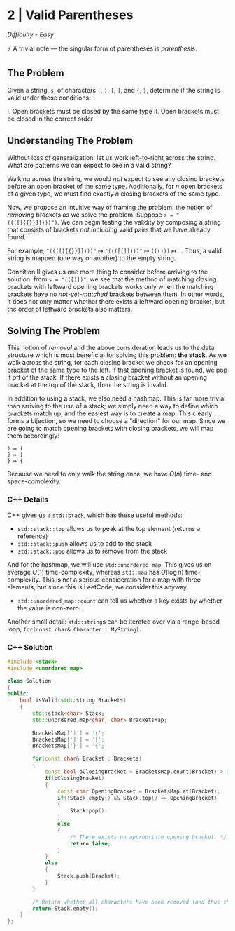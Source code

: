 # 2 | Valid Parentheses

*Difficulty - Easy*

⚡ A trivial note — the singular form of parentheses is *parenthesis*.

## The Problem

Given a string, `s`, of characters `(`, `)`, `[`, `]`, and `{`, `}`, determine if the string is valid under these conditions:

I. Open brackets must be closed by the same type
II. Open brackets must be closed in the correct order

## Understanding The Problem

Without loss of generalization, let us work left-to-right across the string.  What are patterns we can expect to see in a valid string?

Walking across the string, we would *not* expect to see any closing brackets before an open bracket of the same type.  Additionally, for *n* open brackets of a given type, we must find exactly *n* closing brackets of the same type.

Now, we propose an intuitive way of framing the problem: the notion of *removing* brackets as we solve the problem.  Suppose `s = "((([[{{}}]])))")`.  We can begin testing the validity by composing a string that consists of brackets *not including* valid pairs that we have already found.

For example, `"((([[{{}}]])))"` ↦ `"((([[]])))"` ↦ `((()))` ↦ ` `.  Thus, a valid string is mapped (one way or another) to the empty string.

Condition II gives us one more thing to consider before arriving to the solution: from `s = "(([)])"`, we see that the method of matching closing brackets with leftward opening brackets works only when the matching brackets have no *not-yet-matched* brackets between them.  In other words, it does not only matter whether there exists a leftward opening bracket, but the order of leftward brackets also matters.


## Solving The Problem

This notion of *removal* and the above consideration leads us to the data structure which is most beneficial for solving this problem: **the stack**.  As we walk across the string, for each closing bracket we check for an opening bracket of the same type to the left.  If that opening bracket is found, we pop it off of the stack.  If there exists a closing bracket without an opening bracket at the top of the stack, then the string is invalid.

In addition to using a stack, we also need a hashmap.  This is far more trivial than arriving to the use of a stack; we simply need a way to define which brackets match up, and the easiest way is to create a map.  This clearly forms a bijection, so we need to choose a "direction" for our map.  Since we are going to match opening brackets with closing brackets, we will map them accordingly:

```
) ↦ (
] ↦ [
} ↦ {
```

Because we need to only walk the string once, we have $O(n)$ time- and space-complexity.

### C++ Details

C++ gives us a `std::stack`, which has these useful methods:

* `std::stack::top` allows us to peak at the top element (returns a reference)
* `std::stack::push` allows us to add to the stack
* `std::stack::pop` allows us to remove from the stack

And for the hashmap, we will use `std::unordered_map`.  This gives us on average $O(1)$ time-complexity, whereas `std::map` has $O(\operatorname{log} n)$ time-complexity.  This is not a serious consideration for a map with three elements, but since this is LeetCode, we consider this anyway.

* `std::unordered_map::count` can tell us whether a key exists by whether the value is non-zero.

Another small detail: `std::string`s can be iterated over via a range-based loop, `for(const char& Character : MyString)`.

### C++ Solution

```cpp
#include <stack>
#include <unordered_map>

class Solution
{
public:
    bool isValid(std::string Brackets)
    {
        std::stack<char> Stack;
        std::unordered_map<char, char> BracketsMap;
        
        BracketsMap[')'] = '(';
        BracketsMap[']'] = '[';
        BracketsMap['}'] = '{';

        for(const char& Bracket : Brackets)
        {
            const bool bClosingBracket = BracketsMap.count(Bracket) > 0;
            if(bClosingBracket)
            {
                const char OpeningBracket = BracketsMap.at(Bracket);
                if(!Stack.empty() && Stack.top() == OpeningBracket)
                {
                    Stack.pop();
                }
                else
                {
                    /* There exists no appropriate opening bracket. */
                    return false;
                }
            }
            else
            {
                Stack.push(Bracket);
            }
        }

        /* Return whether all characters have been removed (and thus the string was valid). */
        return Stack.empty();
    }
};
```